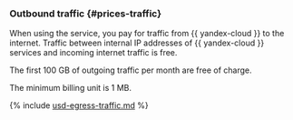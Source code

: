 ### Outbound traffic {#prices-traffic}

When using the service, you pay for traffic from {{ yandex-cloud }} to the internet. Traffic between internal IP addresses of {{ yandex-cloud }} services and incoming internet traffic is free.

The first 100 GB of outgoing traffic per month are free of charge.

The minimum billing unit is 1 MB.




{% include [usd-egress-traffic.md](../_pricing/usd-egress-traffic.md) %}

